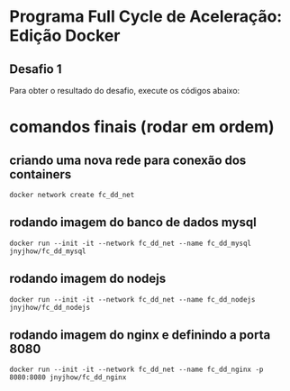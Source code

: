 # Programa Full Cycle de Aceleração: Edição Docker

## Desafio 1

Para obter o resultado do desafio, execute os códigos abaixo:

# comandos finais (rodar em ordem)

## criando uma nova rede para conexão dos containers

```
docker network create fc_dd_net
```

## rodando imagem do banco de dados mysql

```
docker run --init -it --network fc_dd_net --name fc_dd_mysql jnyjhow/fc_dd_mysql
```

## rodando imagem do nodejs

```
docker run --init -it --network fc_dd_net --name fc_dd_nodejs jnyjhow/fc_dd_nodejs
```

## rodando imagem do nginx e definindo a porta 8080

```
docker run --init -it --network fc_dd_net --name fc_dd_nginx -p 8080:8080 jnyjhow/fc_dd_nginx
```